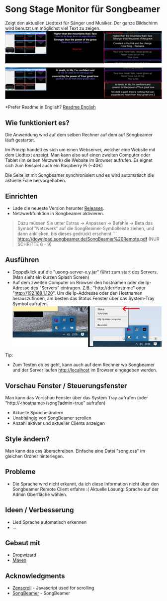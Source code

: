 # Song Stage Monitor für Songbeamer

Zeigt den aktuellen Liedtext für Sänger und Musiker. 
Der ganze Bildschirm wird benutzt um möglichst viel Text zu zeigen.
![Alt text](/screenshot.png?raw=true "Screenshots")

*Prefer Readme in English? [Readme English](README.en.md)

## Wie funktioniert es?

Die Anwendung wird auf dem selben Rechner auf dem auf Songbeamer läuft gestartet.

Im Prinzip handelt es sich um einen Webserver, welcher eine Website mit dem Liedtext anzeigt.
Man kann also auf einen zweiten Computer oder Tablet (im selben Netzwerk) die Website im Browser aufrufen. 
Es eignet sich zum Beispiel auch ein Raspberry Pi (~40€)

Die Seite ist mit Songbeamer synchronisiert und es wird automatisch die aktuelle Folie hervorgehoben.

## Einrichten
* Lade die neueste Version herunter [Releases](https://github.com/tim4724/u-song-Stage-Monitor-for-Songbeamer/releases).
* Netzwerkfunktion in Songbeamer aktivieren. 
> Dazu müssen Sie unter Extras -> Anpassen -> Befehle -> Beta das Symbol "Netzwerk" auf die SongBeamer-Symbolleiste ziehen, und dann anklicken, bis dieses gedrückt erscheint.``` 
> https://download.songbeamer.de/SongBeamer%20Remote.pdf (NUR SCHRITTE 6 - 9)

## Ausführen
* Doppelklick auf die "usong-server-x.y.jar" führt zum start des Servers. (Man sieht ein kurzen Splash Screen)
* Auf dem zweiten Computer im Browser den hostnamen oder die Ip-Adresse des "Servers" eintragen.
Z.B.: "http://derHostnme" oder "http://192.168.1.120". 
Um die Ip-Addresse oder den Hostnamen herauszufinden, am besten das Status Fenster über das System-Tray Symbol aufrufen.
![Alt text](/system-tray-status-icon-example.png?raw=true "System Tray Status Symbol")

Tip: 
* Zum Testen ob es geht, kann auch auf dem Rechner wo Songbeamer und der Server laufen [http://localhost](http://localhost) im Browser eingegeben werden.

## Vorschau Fenster / Steuerungsfenster
Man kann das Vorschau Fenster über das System Tray aufrufen (oder "http://&lt;hostname&gt;/song?admin=true" aufrufen)
* Aktuelle Sprache ändern
* Unabhängig von SongBeamer scrollen
* Anzahl aktiver und aktueller Clients anzeigen

## Style ändern?
Man kann das css überschreiben. Einfache eine Datei "song.css" im gleichen Ordner hinterlegen.

## Probleme
* Die Sprache wird nicht erkannt, da ich diese Information nicht über den Songbeamer Remote Client erfahre :(
Aktuelle Lösung: Sprache auf der Admin Oberfläche wählen.

## Ideen / Verbesserung
* Lied Sprache automatisch erkennen
* ...

## Gebaut mit
* [Dropwizard](http://www.dropwizard.io/)
* [Maven](https://maven.apache.org/)

## Acknowledgments
* [Zenscroll](https://github.com/zengabor/zenscroll) - Javascript used for scrolling
* [SongBeamer](https://songbeamer.de/) - SongBeamer